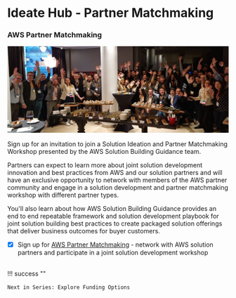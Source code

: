 # Ideate Hub - Partner Matchmaking

### AWS Partner Matchmaking

![Matchmaking](/../../../resources/images/matchmaking.png)

Sign up for an invitation to join a Solution Ideation and Partner Matchmaking Workshop presented by the AWS Solution Building Guidance team.

Partners can expect to learn more about joint solution development innovation and best practices from AWS and our solution partners and will have an exclusive opportunity to network with members of the AWS partner community and engage in a solution development and partner matchmaking workshop with different partner types.

You'll also learn about how AWS Solution Building Guidance provides an end to end repeatable framework and solution development playbook for joint solution building best practices to create packaged solution offerings that deliver business outcomes for buyer customers.

- [x] Sign up for  [AWS Partner Matchmaking](https://www.eventbrite.com/e/aws-partner-matchmaking-sign-up-registration-673892960987?aff=oddtdtcreator) - network with AWS solution partners and participate in a joint solution development workshop

<br>
!!! success ""

    Next in Series: Explore Funding Options
<br>